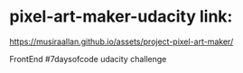 # pixel-art-maker-udacity link:
https://musiraallan.github.io/assets/project-pixel-art-maker/

FrontEnd #7daysofcode udacity challenge
